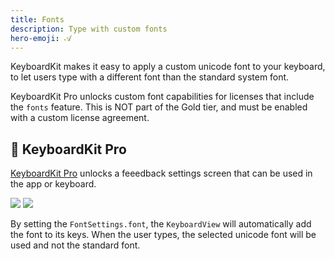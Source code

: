 ```yaml
---
title: Fonts
description: Type with custom fonts
hero-emoji: 𝒜
---
```


KeyboardKit makes it easy to apply a custom unicode font to your keyboard, to let users type with a different font than the standard system font.

KeyboardKit Pro unlocks custom font capabilities for licenses that include the ``fonts`` feature. This is NOT part of the Gold tier, and must be enabled with a custom license agreement.


## 👑 KeyboardKit Pro

[KeyboardKit Pro][Pro] unlocks a feeedback settings screen that can be used in the app or keyboard.

<div class="grid col2">
    <span><img src="{{page.assets}}fonts-settingsscreen.jpg" /></span>
    <span><img src="{{page.assets}}keyboardview-font.jpg" /></span>
</div>

By setting the `FontSettings.font`, the `KeyboardView` will automatically add the font to its keys. When the user types, the selected unicode font will be used and not the standard font.


[Pro]: /pro

